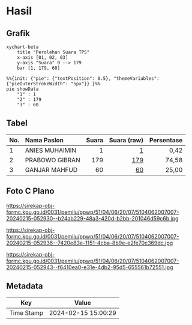 # Hasil

## Grafik

```mermaid
xychart-beta
    title "Perolehan Suara TPS"
    x-axis [01, 02, 03]
    y-axis "Suara" 0 --> 179
    bar [1, 179, 60]
```

```mermaid
%%{init: {"pie": {"textPosition": 0.5}, "themeVariables": {"pieOuterStrokeWidth": "5px"}} }%%
pie showData
    "1" : 1
    "2" : 179
    "3" : 60
```

## Tabel

| No. | Nama Paslon    | Suara | Suara (raw) | Persentase |
|:--- |:-------------- | -----:| -----------:| ----------:|
| 1   | ANIES MUHAIMIN | 1     | [1][p-1]    | 0,42       |
| 2   | PRABOWO GIBRAN | 179   | [179][p-2]  | 74,58      |
| 3   | GANJAR MAHFUD  | 60    | [60][p-3]   | 25,00      |


[p-1]: https://github.com/gigit-pemilu/pemilu-2024-51-bali/blob/main/pilpres/hitung-suara/sub/51-bali/sub/04-gianyar/sub/06-tegallalang/sub/2007-taro/sub/007-tps/sub/paslon-1.txt
[p-2]: https://github.com/gigit-pemilu/pemilu-2024-51-bali/blob/main/pilpres/hitung-suara/sub/51-bali/sub/04-gianyar/sub/06-tegallalang/sub/2007-taro/sub/007-tps/sub/paslon-2.txt
[p-3]: https://github.com/gigit-pemilu/pemilu-2024-51-bali/blob/main/pilpres/hitung-suara/sub/51-bali/sub/04-gianyar/sub/06-tegallalang/sub/2007-taro/sub/007-tps/sub/paslon-3.txt

## Foto C Plano

https://sirekap-obj-formc.kpu.go.id/0031/pemilu/ppwp/51/04/06/20/07/5104062007007-20240215-052930--b24ab229-48a3-420d-b2bb-201046d59c6b.jpg

https://sirekap-obj-formc.kpu.go.id/0031/pemilu/ppwp/51/04/06/20/07/5104062007007-20240215-052936--7420e83e-1151-4cba-8b9e-e2fe70c369dc.jpg

https://sirekap-obj-formc.kpu.go.id/0031/pemilu/ppwp/51/04/06/20/07/5104062007007-20240215-052943--f6410ea0-e31e-4db2-95d5-655561b72551.jpg


## Metadata

| Key        | Value               |
| ---------- | ------------------- |
| Time Stamp | 2024-02-15 15:00:29 |




